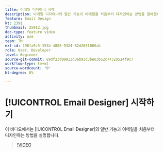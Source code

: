 ```yaml
---
title: 이메일 디자이너 시작
description: 이메일 디자이너의 일반 기능과 이메일을 처음부터 디자인하는 방법을 알아봅니다.
feature: Email Design
kt: 2391
thumbnail: 25912.jpg
doc-type: feature video
activity: use
team: TM
exl-id: 298fa9c5-153b-4886-9324-82d2651060ab
role: User, Developer
level: Beginner
source-git-commit: 89df23d00913d36b93d3be03b62c74320524f9c7
workflow-type: tm+mt
source-wordcount: '0'
ht-degree: 0%

---
```


# [!UICONTROL Email Designer] 시작하기

이 비디오에서는 [!UICONTROL Email Designer]의 일반 기능과 이메일을 처음부터 디자인하는 방법을 설명합니다.

>[!VIDEO](https://video.tv.adobe.com/v/25912?quality=12&learn=on)
